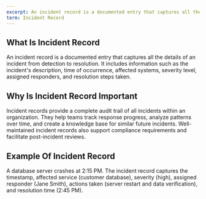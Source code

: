 ```yaml
---
excerpt: An incident record is a documented entry that captures all the details of an incident from detection to resolution.
term: Incident Record
---
```

## What Is Incident Record

An incident record is a documented entry that captures all the details of an incident from detection to resolution. It includes information such as the incident's description, time of occurrence, affected systems, severity level, assigned responders, and resolution steps taken.

## Why Is Incident Record Important

Incident records provide a complete audit trail of all incidents within an organization. They help teams track response progress, analyze patterns over time, and create a knowledge base for similar future incidents. Well-maintained incident records also support compliance requirements and facilitate post-incident reviews.

## Example Of Incident Record

A database server crashes at 2:15 PM. The incident record captures the timestamp, affected service (customer database), severity (high), assigned responder (Jane Smith), actions taken (server restart and data verification), and resolution time (2:45 PM).